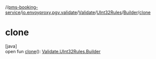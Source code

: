 //[pms-booking-service](../../../../../index.md)/[io.envoyproxy.pgv.validate](../../../index.md)/[Validate](../../index.md)/[UInt32Rules](../index.md)/[Builder](index.md)/[clone](clone.md)

# clone

[java]\
open fun [clone](clone.md)(): [Validate.UInt32Rules.Builder](index.md)